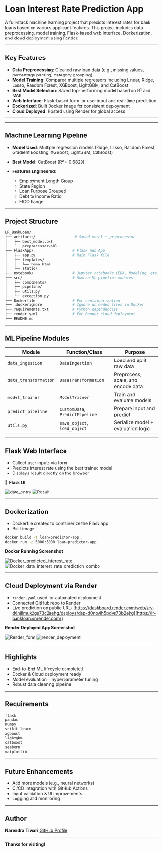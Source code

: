 
# Loan Interest Rate Prediction App

A full-stack machine learning project that predicts interest rates for bank loans based on various applicant features. This project includes data preprocessing, model training, Flask-based web interface, Dockerization, and cloud deployment using Render.

--------
##  Key Features

* **Data Preprocessing**: Cleaned raw loan data (e.g., missing values, percentage parsing, category grouping)
* **Model Training**: Compared multiple regressors including Linear, Ridge, Lasso, Random Forest, XGBoost, LightGBM, and CatBoost
* **Best Model Selection**: Saved top-performing model based on R² and MAE
* **Web Interface**: Flask-based form for user input and real-time prediction
* **Dockerized**: Built Docker image for consistent deployment
* **Cloud Deployed**: Hosted using Render for global access

--------


---

##  Machine Learning Pipeline

* **Model Used**: Multiple regression models (Ridge, Lasso, Random Forest, Gradient Boosting, XGBoost, LightGBM, CatBoost)
* **Best Model**: CatBoost (R² = 0.6829)
* **Features Engineered**:

  * Employment Length Group
  * State Region
  * Loan Purpose Grouped
  * Debt to Income Ratio
  * FICO Range

---

##  Project Structure

```bash
LR_BankLoan/
├── artifacts/                  # Saved model + preprocessor
│   ├── best_model.pkl
│   └── preprocessor.pkl
├── FlaskApp/                  # Flask Web App
│   ├── app.py                 # Main Flask file
│   ├── templates/
│   │   └── home.html
│   └── static/
├── notebook/                  # Jupyter notebooks (EDA, Modeling, etc.)
├── src/                       # Source ML pipeline modules
│   ├── components/
│   ├── pipeline/
│   ├── utils.py
│   └── exception.py
├── Dockerfile                 # For containerization
├── .dockerignore              # Ignore unneeded files in Docker
├── requirements.txt           # Python dependencies
├── render.yaml                # For Render cloud deployment
└── README.md
```

---

##  ML Pipeline Modules

| Module                | Function/Class                  | Purpose                            |
| --------------------- | ------------------------------- | ---------------------------------- |
| `data_ingestion`      | `DataIngestion`                 | Load and split raw data            |
| `data_transformation` | `DataTransformation`            | Preprocess, scale, and encode data |
| `model_trainer`       | `ModelTrainer`                  | Train and evaluate models          |
| `predict_pipeline`    | `CustomData`, `PredictPipeline` | Prepare input and predict          |
| `utils.py`            | `save_object`, `load_object`    | Serialize model + evaluation logic |

---

##  Flask Web Interface

* Collect user inputs via form
* Predicts interest rate using the best trained model
* Displays result directly on the browser

📸 **Flask UI**

![data_entry](https://github.com/user-attachments/assets/6c4988ea-8697-44df-b668-d9c5eb8e9841)
![Result](https://github.com/user-attachments/assets/cf9b507e-16f1-4383-b430-fd8c539db115)

---

## Dockerization

* Dockerfile created to containerize the Flask app
* Built image:

```bash
docker build -t loan-predictor-app .
docker run -p 5000:5000 loan-predictor-app
```

 **Docker Running Screenshot**


![Docker_predicted_interest_rate](https://github.com/user-attachments/assets/b2f03338-c337-4782-94c4-a4162151bafa)
![Docker_data_interest_rate_prediction_combo](https://github.com/user-attachments/assets/8f7bad30-ee9e-4093-ae48-e894a37e6949)



---

## Cloud Deployment via Render

* `render.yaml` used for automated deployment
* Connected GitHub repo to Render
* Live prediction on public URL: [https://dashboard.render.com/web/srv-d0njllmuk2gs73c2aehg/deploys/dep-d0novih5pdvs73b2ejrg](https://lr-bankloan.onrender.com/)

 **Render Deployed App Screenshot**

![Render_form](https://github.com/user-attachments/assets/00d7caca-20e2-4d39-9d97-43234a385355)
![render_deployment](https://github.com/user-attachments/assets/441057fc-e9dd-46e2-b6a7-4c3a35e6f9f7)

---

##  Highlights

*  End-to-End ML lifecycle completed
*  Docker & Cloud deployment ready
*  Model evaluation + hyperparameter tuning
*  Robust data cleaning pipeline

---

##  Requirements

```bash
flask
pandas
numpy
scikit-learn
xgboost
lightgbm
catboost
seaborn
matplotlib
```

---

##  Future Enhancements

* Add more models (e.g., neural networks)
* CI/CD integration with GitHub Actions
* Input validation & UI improvements
* Logging and monitoring

---

##  Author

**Narendra Tiwari**
 [GitHub Profile](https://github.com/Tiwari666)

---

**Thanks for visiting!** 
